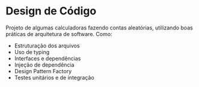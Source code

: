 # Design de Código

<p>
Projeto de algumas calculadoras fazendo contas aleatórias, utilizando boas práticas de arquitetura de software. Como: 
  
- Estruturação dos arquivos
- Uso de typing
- Interfaces e dependências
- Injeção de dependência
- Design Pattern Factory
- Testes unitários e de integração
</p>
